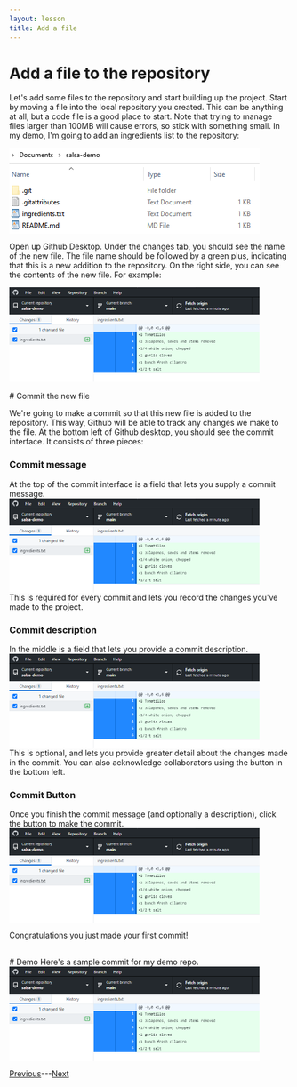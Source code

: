 ```yaml
---
layout: lesson
title: Add a file
---
```


# Add a file to the repository

Let's add some files to the repository and start building up the project. Start by moving a file into the local repository you created. This can be anything at all, but a code file is a good place to start. Note that trying to manage files larger than 100MB will cause errors, so stick with something small. In my demo, I'm going to add an ingredients list to the repository:

<img src="..\assets\images\repo-contents-2.png" alt="The contents of the demo repository now include a file named ingredients.txt." style="max-width:450px;display:block">

Open up Github Desktop. Under the changes tab, you should see the name of the new file. The file name should be followed by a green plus, indicating that this is a new addition to the repository. On the right side, you can see the contents of the new file. For example:

<img src="..\assets\images\add-file.png" alt="Github desktop shows the name of the new file on the left side, and the contents of the file on the right side." style="max-width:450px;display:block">

<br>
# Commit the new file

We're going to make a commit so that this new file is added to the repository. This way, Github will be able to track any changes we make to the file. At the bottom left of Github desktop, you should see the commit interface. It consists of three pieces:

### Commit message
At the top of the commit interface is a field that lets you supply a commit message.
<img src="..\assets\images\add-file.png" alt="Github desktop shows the name of the new file on the left side, and the contents of the file on the right side." style="max-width:450px;display:block">
This is required for every commit and lets you record the changes you've made to the project.

### Commit description
In the middle is a field that lets you provide a commit description.
<img src="..\assets\images\add-file.png" alt="Github desktop shows the name of the new file on the left side, and the contents of the file on the right side." style="max-width:450px;display:block">
This is optional, and lets you provide greater detail about the changes made in the commit. You can also acknowledge collaborators using the button in the bottom left.

### Commit Button
Once you finish the commit message (and optionally a description), click the button to make the commit.
<img src="..\assets\images\add-file.png" alt="Github desktop shows the name of the new file on the left side, and the contents of the file on the right side." style="max-width:450px;display:block">

Congratulations you just made your first commit!

<br>
# Demo
Here's a sample commit for my demo repo.
<img src="..\assets\images\add-file.png" alt="Github desktop shows the name of the new file on the left side, and the contents of the file on the right side." style="max-width:450px;display:block">

[Previous](remote)---[Next](push)
